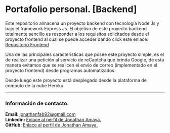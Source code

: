 # Portafolio personal. [Backend]
Este repositorio almacena un proyecto backend con tecnología Node Js y bajo el framework Express Js. El objetivo de este proyecto backend totalmente sencillo es responder a los requisitos solicitados desde el proyecto frontend al cual se puede acceder dando click este enlace: [Repositorio Frontend](https://github.com/jonfer1022/portfolio "Repositorio Frontend")

Una de las principales caracteristicas que posee este proyecto simple, es el de realizar una petición al servicio de reCaptcha que brinda Google, de esta manera evitamos que se realicen el envio de correo (implementado en el proyecto frontend) desde programas automatizados.

Desde luego este proyecto está desplegado desde la plataforma de computo de la nube Heroku.

------------
### Información de contacto.
<strong>Email: </strong>jonathanfab92@gmail.com</br>
<strong>Linkedin: </strong><a href="https://www.linkedin.com/in/jonathan-fernando-amaya-benavides-472a4517b/">Enlace al perfil de Jonathan Amaya.</a></br>
<strong>GitHub: </strong><a href="https://github.com/jonfer1022">Enlace al perfil de Jonathan Amaya.</a></br>
